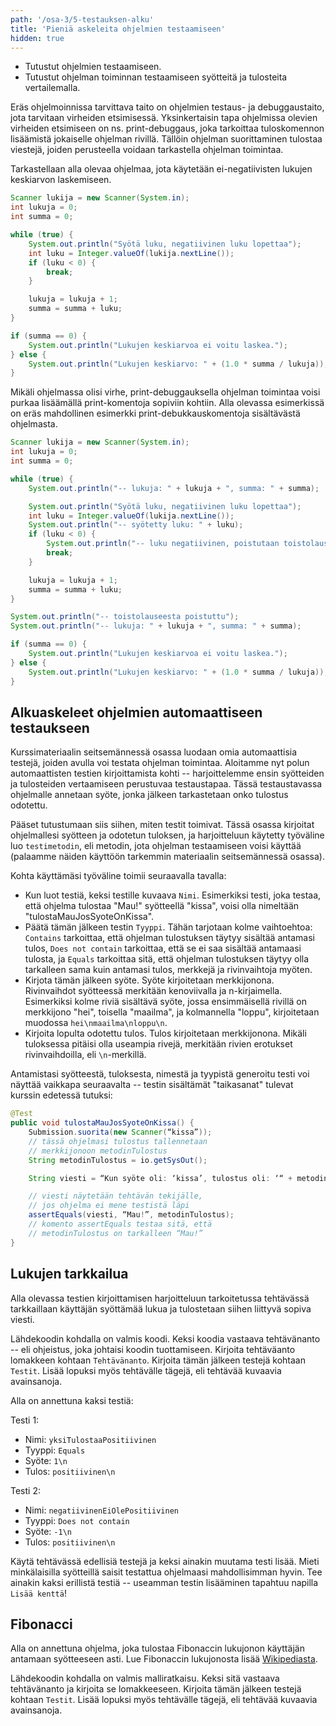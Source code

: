 ```yaml
---
path: '/osa-3/5-testauksen-alku'
title: 'Pieniä askeleita ohjelmien testaamiseen'
hidden: true
---
```



<text-box variant='learningObjectives' name='Oppimistavoitteet'>

- Tutustut ohjelmien testaamiseen.
- Tutustut ohjelman toiminnan testaamiseen syötteitä ja tulosteita vertailemalla.

</text-box>

Eräs ohjelmoinnissa tarvittava taito on ohjelmien testaus- ja debuggaustaito, jota tarvitaan virheiden etsimisessä. Yksinkertaisin tapa ohjelmissa olevien virheiden etsimiseen on ns. print-debuggaus, joka tarkoittaa tuloskomennon lisäämistä jokaiselle ohjelman rivillä. Tällöin ohjelman suorittaminen tulostaa viestejä, joiden perusteella voidaan tarkastella ohjelman toimintaa.

Tarkastellaan alla olevaa ohjelmaa, jota käytetään ei-negatiivisten lukujen keskiarvon laskemiseen.

```java
Scanner lukija = new Scanner(System.in);
int lukuja = 0;
int summa = 0;

while (true) {
    System.out.println("Syötä luku, negatiivinen luku lopettaa");
    int luku = Integer.valueOf(lukija.nextLine());
    if (luku < 0) {
        break;
    }

    lukuja = lukuja + 1;
    summa = summa + luku;
}

if (summa == 0) {
    System.out.println("Lukujen keskiarvoa ei voitu laskea.");
} else {
    System.out.println("Lukujen keskiarvo: " + (1.0 * summa / lukuja));
}
```

Mikäli ohjelmassa olisi virhe, print-debuggauksella ohjelman toimintaa voisi purkaa lisäämällä print-komentoja sopiviin kohtiin. Alla olevassa esimerkissä on eräs mahdollinen esimerkki print-debukkauskomentoja sisältävästä ohjelmasta.


```java
Scanner lukija = new Scanner(System.in);
int lukuja = 0;
int summa = 0;

while (true) {
    System.out.println("-- lukuja: " + lukuja + ", summa: " + summa);

    System.out.println("Syötä luku, negatiivinen luku lopettaa");
    int luku = Integer.valueOf(lukija.nextLine());
    System.out.println("-- syötetty luku: " + luku);
    if (luku < 0) {
        System.out.println("-- luku negatiivinen, poistutaan toistolauseesta");
        break;
    }

    lukuja = lukuja + 1;
    summa = summa + luku;
}

System.out.println("-- toistolauseesta poistuttu");
System.out.println("-- lukuja: " + lukuja + ", summa: " + summa);

if (summa == 0) {
    System.out.println("Lukujen keskiarvoa ei voitu laskea.");
} else {
    System.out.println("Lukujen keskiarvo: " + (1.0 * summa / lukuja));
}
```


<quiz id="1e53711a-c104-497b-9f14-9b13f626739f"></quiz>


## Alkuaskeleet ohjelmien automaattiseen testaukseen

Kurssimateriaalin seitsemännessä osassa luodaan omia automaattisia testejä, joiden avulla voi testata ohjelman toimintaa. Aloitamme nyt polun automaattisten testien kirjoittamista kohti -- harjoittelemme ensin syötteiden ja tulosteiden vertaamiseen perustuvaa testaustapaa. Tässä testaustavassa ohjelmalle annetaan syöte, jonka jälkeen tarkastetaan onko tulostus odotettu.


Pääset tutustumaan siis siihen, miten testit toimivat. Tässä osassa kirjoitat ohjelmallesi syötteen ja odotetun tuloksen, ja harjoitteluun käytetty työväline luo `testimetodin`, eli metodin, jota ohjelman testaamiseen voisi käyttää (palaamme näiden käyttöön tarkemmin materiaalin seitsemännessä osassa).


Kohta käyttämäsi työväline toimii seuraavalla tavalla:


- Kun luot testiä, keksi testille kuvaava `Nimi`. Esimerkiksi testi, joka testaa, että ohjelma tulostaa "Mau!" syötteellä "kissa", voisi olla nimeltään "tulostaMauJosSyoteOnKissa".
- Päätä tämän jälkeen testin `Tyyppi`. Tähän tarjotaan kolme vaihtoehtoa: `Contains` tarkoittaa, että ohjelman tulostuksen täytyy sisältää antamasi tulos, `Does not contain` tarkoittaa, että se ei saa sisältää antamaasi tulosta, ja `Equals` tarkoittaa sitä, että ohjelman tulostuksen täytyy olla tarkalleen sama kuin antamasi tulos, merkkejä ja rivinvaihtoja myöten.
- Kirjota tämän jälkeen syöte. Syöte kirjoitetaan merkkijonona. Rivinvaihdot syötteessä merkitään kenoviivalla ja n-kirjaimella. Esimerkiksi kolme riviä sisältävä syöte, jossa ensimmäisellä rivillä on merkkijono "hei", toisella "maailma", ja kolmannella "loppu", kirjoitetaan muodossa `hei\nmaailma\nloppu\n`.
- Kirjoita lopulta odotettu tulos. Tulos kirjoitetaan merkkijonona. Mikäli tuloksessa pitäisi olla useampia rivejä, merkitään rivien erotukset rivinvaihdoilla, eli `\n`-merkillä.


Antamistasi syötteestä, tuloksesta, nimestä ja tyypistä generoitu testi voi näyttää vaikkapa seuraavalta -- testin sisältämät "taikasanat" tulevat kurssin edetessä tutuksi:


```java
@Test
public void tulostaMauJosSyoteOnKissa() {
    Submission.suorita(new Scanner(“kissa”));
    // tässä ohjelmasi tulostus tallennetaan
    // merkkijonoon metodinTulostus
    String metodinTulostus = io.getSysOut();

    String viesti = “Kun syöte oli: ‘kissa’, tulostus oli: ‘“ + metodinTulostus + “‘, mutta se ei ollut: ‘Mau!’.”;

    // viesti näytetään tehtävän tekijälle,
    // jos ohjelma ei mene testistä läpi
    assertEquals(viesti, “Mau!”, metodinTulostus);
    // komento assertEquals testaa sitä, että
    // metodinTulostus on tarkalleen “Mau!”
}
```


## Lukujen tarkkailua

Alla olevassa testien kirjoittamisen harjoitteluun tarkoitetussa tehtävässä tarkkaillaan käyttäjän syöttämää lukua ja tulostetaan siihen liittyvä sopiva viesti.

Lähdekoodin kohdalla on valmis koodi. Keksi koodia vastaava tehtävänanto -- eli ohjeistus, joka johtaisi koodin tuottamiseen. Kirjoita tehtäväanto lomakkeen kohtaan `Tehtävänanto`. Kirjoita tämän jälkeen testejä kohtaan `Testit`. Lisää lopuksi myös tehtävälle tägejä, eli tehtävää kuvaavia avainsanoja.


Alla on annettuna kaksi testiä:

Testi 1:

- Nimi: `yksiTulostaaPositiivinen`
- Tyyppi: `Equals`
- Syöte: `1\n`
- Tulos: `positiivinen\n`

Testi 2:

- Nimi: `negatiivinenEiOlePositiivinen`
- Tyyppi: `Does not contain`
- Syöte: `-1\n`
- Tulos: `positiivinen\n`

Käytä tehtävässä edellisiä testejä ja keksi ainakin muutama testi lisää. Mieti minkälaisilla syötteillä saisit testattua ohjelmaasi mahdollisimman hyvin. Tee ainakin kaksi erillistä testiä -- useamman testin lisääminen tapahtuu napilla `Lisää kenttä`!

<crowdsorcerer id='21'></crowdsorcerer>


## Fibonacci

Alla on annettuna ohjelma, joka tulostaa Fibonaccin lukujonon käyttäjän antamaan syötteeseen asti. Lue Fibonaccin lukujonosta lisää <a href="https://fi.wikipedia.org/wiki/Fibonaccin_lukujono">Wikipediasta</a>.

Lähdekoodin kohdalla on valmis malliratkaisu. Keksi sitä vastaava tehtävänanto ja kirjoita se lomakkeeseen. Kirjoita tämän jälkeen testejä kohtaan `Testit`. Lisää lopuksi myös tehtävälle tägejä, eli tehtävää kuvaavia avainsanoja.


<crowdsorcerer id='22'></crowdsorcerer>
